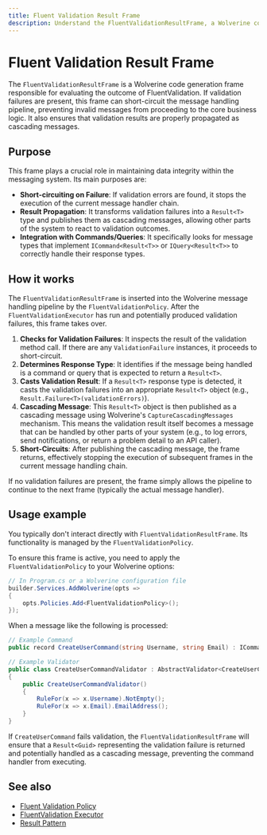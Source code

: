 ```yaml
---
title: Fluent Validation Result Frame
description: Understand the FluentValidationResultFrame, a Wolverine code generation frame that processes validation results and short-circuits message handling on failure.
---
```


# Fluent Validation Result Frame

The `FluentValidationResultFrame` is a Wolverine code generation frame responsible for evaluating the outcome of FluentValidation. If validation failures are present, this frame can short-circuit the message handling pipeline, preventing invalid messages from proceeding to the core business logic. It also ensures that validation results are properly propagated as cascading messages.

## Purpose

This frame plays a crucial role in maintaining data integrity within the messaging system. Its main purposes are:

-   **Short-circuiting on Failure**: If validation errors are found, it stops the execution of the current message handler chain.
-   **Result Propagation**: It transforms validation failures into a `Result<T>` type and publishes them as cascading messages, allowing other parts of the system to react to validation outcomes.
-   **Integration with Commands/Queries**: It specifically looks for message types that implement `ICommand<Result<T>>` or `IQuery<Result<T>>` to correctly handle their response types.

## How it works

The `FluentValidationResultFrame` is inserted into the Wolverine message handling pipeline by the `FluentValidationPolicy`. After the `FluentValidationExecutor` has run and potentially produced validation failures, this frame takes over.

1.  **Checks for Validation Failures**: It inspects the result of the validation method call. If there are any `ValidationFailure` instances, it proceeds to short-circuit.
2.  **Determines Response Type**: It identifies if the message being handled is a command or query that is expected to return a `Result<T>`.
3.  **Casts Validation Result**: If a `Result<T>` response type is detected, it casts the validation failures into an appropriate `Result<T>` object (e.g., `Result.Failure<T>(validationErrors)`).
4.  **Cascading Message**: This `Result<T>` object is then published as a cascading message using Wolverine's `CaptureCascadingMessages` mechanism. This means the validation result itself becomes a message that can be handled by other parts of your system (e.g., to log errors, send notifications, or return a problem detail to an API caller).
5.  **Short-Circuits**: After publishing the cascading message, the frame returns, effectively stopping the execution of subsequent frames in the current message handling chain.

If no validation failures are present, the frame simply allows the pipeline to continue to the next frame (typically the actual message handler).

## Usage example

You typically don't interact directly with `FluentValidationResultFrame`. Its functionality is managed by the `FluentValidationPolicy`.

To ensure this frame is active, you need to apply the `FluentValidationPolicy` to your Wolverine options:

```csharp
// In Program.cs or a Wolverine configuration file
builder.Services.AddWolverine(opts =>
{
    opts.Policies.Add<FluentValidationPolicy>();
});
```

When a message like the following is processed:

```csharp
// Example Command
public record CreateUserCommand(string Username, string Email) : ICommand<Result<Guid>>;

// Example Validator
public class CreateUserCommandValidator : AbstractValidator<CreateUserCommand>
{
    public CreateUserCommandValidator()
    {
        RuleFor(x => x.Username).NotEmpty();
        RuleFor(x => x.Email).EmailAddress();
    }
}
```

If `CreateUserCommand` fails validation, the `FluentValidationResultFrame` will ensure that a `Result<Guid>` representing the validation failure is returned and potentially handled as a cascading message, preventing the command handler from executing.

## See also

- [Fluent Validation Policy](./fluent-validation-policy.md)
- [FluentValidation Executor](./fluent-validation-executor.md)
- [Result Pattern](../../extensions/result.md)
